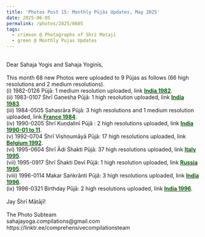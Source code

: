 ```yaml
---
title: 'Photos Post 15: Monthly Pūjās Updates, May 2025'
date: 2025-06-05
permalink: /photos/2025/0605
tags:
  - crimson @ Photographs of Shri Mataji
  - green @ Monthly Pujas Updates
---
```


<p>
<br>
Dear Sahaja Yogis and Sahaja Yoginīs,<br>
<br>
This month 68 new Photos were uploaded to 9 Pūjas as follows (66 high resolutions and 2 medium resolutions).<br>
(i) 1982-0126 Pūjā: 1 medium resolution uploaded, link <a href="https://eternalmoments.smugmug.com/Countries/Inia/1982"> <font color="DarkGreen"><b>India 1982</b></font></a>.<br>
(ii) 1983-0107 Śhrī Gaṇeśha Pūjā: 1 high resolution uploaded, link <a href="https://eternalmoments.smugmug.com/Countries/India/1983"> <font color="DarkGreen"><b>India 1983</b></font></a>.<br>
(iii) 1984-0505 Sahasrāra Pūjā: 3 high resolutions and 1 medium resolution uploaded, link <a href="https://eternalmoments.smugmug.com/Countries/France/1984"> <font color="DarkGreen"><b>France 1984</b></font></a>.<br>
(iv) 1990-0205 Śhrī Kuṇḍalinī Pūjā : 2 high resolutions uploaded, link <a href="https://eternalmoments.smugmug.com/Countries/India/1990-01-to-11"> <font color="DarkGreen"><b>India 1990-01 to 11</b></font></a>.<br>
(v) 1992-0704 Śhrī Viṣhṇumāyā Pūjā: 17 high resolutions uploaded, link <a href="https://eternalmoments.smugmug.com/Countries/Belgium/1992"> <font color="DarkGreen"><b>Belgium 1992</b></font></a>.<br>
(vi) 1995-0604 Śhrī Ādi Śhakti Pūjā: 37 high resolutions uploaded, link <a href="https://eternalmoments.smugmug.com/Countries/Italy/1995"> <font color="DarkGreen"><b>Italy 1995</b></font></a>.<br>
(vii) 1995-0917 Śhrī Śhakti Devī Pūjā: 1 high resolution uploaded, link <a href="https://eternalmoments.smugmug.com/Countries/Russia/1995"> <font color="DarkGreen"><b>Russia 1995</b></font></a>.<br>
(viii) 1996-0114 Makar Saṅkrānti Pūjā: 3 high resolutions uploaded, link <a href="https://eternalmoments.smugmug.com/Countries/India/1996"> <font color="DarkGreen"><b>India 1996</b></font></a>.<br>
(ix) 1996-0321 Birthday Pūjā: 2 high resolutions uploaded, link <a href="https://eternalmoments.smugmug.com/Countries/India/1996"> <font color="DarkGreen"><b>India 1996</b></font></a>.<br>
<br>
Jay Śhrī Mātājī!<br>
<br>
The Photo Subteam<br>
sahajayoga.compilations@gmail.com<br>
https://linktr.ee/comprehensivecompilationsteam<br>
</p>